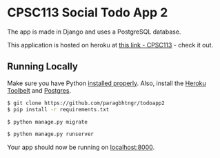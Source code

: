 # CPSC113 Social Todo App 2

The app is made in Django and uses a PostgreSQL database.

This application is hosted on heroku at [this link - CPSC113](http://social-todo-app-2.herokuapp.com/) - check it out.

## Running Locally

Make sure you have Python [installed properly](http://install.python-guide.org).  Also, install the [Heroku Toolbelt](https://toolbelt.heroku.com/) and [Postgres](https://devcenter.heroku.com/articles/heroku-postgresql#local-setup).

```sh
$ git clone https://github.com/paragbhtngr/todoapp2
$ pip install -r requirements.txt

$ python manage.py migrate

$ python manage.py runserver

```

Your app should now be running on [localhost:8000](http://localhost:8000/).
